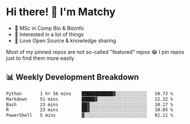 # Hi there! 👋 I'm Matchy

- 🧬 MSc in Comp Bio & Bioinfo
- 🎈 Interested in a lot of things
- 💜 Love Open Source & knowledge sharing

Most of my pinned repos are not so-called "featured" repos 😂 I pin repos just to find them more easily

## 📊 Weekly Development Breakdown

<!--START_SECTION:waka-->

```txt
Python       1 hr 56 mins    ████████████▓░░░░░░░░░░░░   50.73 %
Markdown     51 mins         █████▓░░░░░░░░░░░░░░░░░░░   22.32 %
Bash         23 mins         ██▓░░░░░░░░░░░░░░░░░░░░░░   10.17 %
R            23 mins         ██▓░░░░░░░░░░░░░░░░░░░░░░   10.05 %
PowerShell   5 mins          ▓░░░░░░░░░░░░░░░░░░░░░░░░   02.21 %
```

<!--END_SECTION:waka-->
